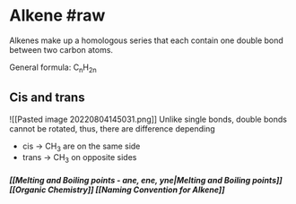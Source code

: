 # Alkene #raw
Alkenes make up a homologous series that each contain one double bond between two carbon atoms.

General formula:
C<sub>n</sub>H<sub>2n</sub>

## Cis and trans
![[Pasted image 20220804145031.png]]
Unlike single bonds, double bonds cannot be rotated, thus, there are difference depending 
- cis -> CH<sub>3</sub> are on the same side
- trans -> CH<sub>3</sub> on opposite sides


##### [[Melting and Boiling points - ane, ene, yne|Melting and Boiling points]] [[Organic Chemistry]] [[Naming Convention for Alkene]]